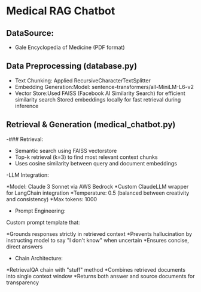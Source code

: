 # Medical RAG Chatbot

## DataSource: 
- Gale Encyclopedia of Medicine (PDF format)

## Data Preprocessing (database.py)
- Text Chunking: Applied RecursiveCharacterTextSplitter
- Embedding Generation:Model: sentence-transformers/all-MiniLM-L6-v2
- Vector Store:Used FAISS (Facebook AI Similarity Search) for efficient similarity search
Stored embeddings locally for fast retrieval during inference

## Retrieval & Generation (medical_chatbot.py)
-### Retrieval:

* Semantic search using FAISS vectorstore
* Top-k retrieval (k=3) to find most relevant context chunks
* Uses cosine similarity between query and document embeddings

-LLM Integration:

*Model: Claude 3 Sonnet via AWS Bedrock
*Custom ClaudeLLM wrapper for LangChain integration
*Temperature: 0.5 (balanced between creativity and consistency)
*Max tokens: 1000

- Prompt Engineering:

Custom prompt template that:

*Grounds responses strictly in retrieved context
*Prevents hallucination by instructing model to say "I don't know" when uncertain
*Ensures concise, direct answers

- Chain Architecture:

*RetrievalQA chain with "stuff" method
*Combines retrieved documents into single context window
*Returns both answer and source documents for transparency
